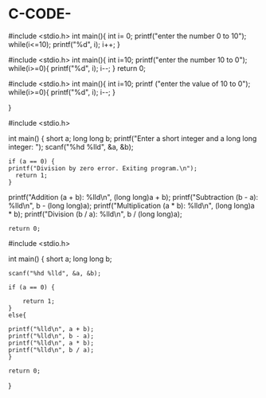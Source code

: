 # C-CODE-

#include <stdio.h>
int main(){
    int i= 0;
    printf("enter the number 0 to 10");
    while(i<=10);
   printf("%d", i);
    i++;
}

#include <stdio.h>
int main(){
 int i=10;
   printf("enter the number 10 to 0");
   while(i>=0){
        printf("%d", i);
        i--;
    }
    return 0;


#include <stdio.h>
int main(){
  int i=10;
    printf ("enter the value of 10 to 0");
    while(i>=0){
      printf("%d", i);
        i--;
    }
 
}

#include <stdio.h>

int main() {
   short a;
    long long b;
    printf("Enter a short integer and a long long integer: ");
    scanf("%hd %lld", &a, &b);

    
    if (a == 0) {
    printf("Division by zero error. Exiting program.\n");
      return 1;
    }

  
   printf("Addition (a + b): %lld\n", (long long)a + b);
   printf("Subtraction (b - a): %lld\n", b - (long long)a);
   printf("Multiplication (a * b): %lld\n", (long long)a * b);
  printf("Division (b / a): %lld\n", b / (long long)a);

    return 0;



#include <stdio.h>

int main() {
    short a;
    long long b;
    
    scanf("%hd %lld", &a, &b);

    if (a == 0) {
        
        return 1;
    }
    else{

    printf("%lld\n", a + b);
    printf("%lld\n", b - a);
    printf("%lld\n", a * b);
    printf("%lld\n", b / a);
    }

    return 0;
}









    
    
    
    
    


